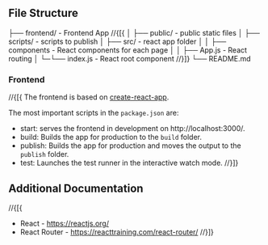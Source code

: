 ﻿## File Structure

├── frontend/ - Frontend App
//{[{
│ ├── public/ - public static files
│ ├── scripts/ - scripts to publish
│ ├── src/ - react app folder
│ │ ├── components - React components for each page
│ │ ├── App.js - React routing
│ └─└── index.js - React root component
//}]}
└── README.md

### Frontend

//{[{
The frontend is based on [create-react-app](https://github.com/facebook/create-react-app).

The most important scripts in the `package.json` are:
  - start: serves the frontend in development on http://localhost:3000/.
  - build: Builds the app for production to the `build` folder.
  - publish: Builds the app for production and moves the output to the `publish` folder.
  - test: Launches the test runner in the interactive watch mode.
//}]}

## Additional Documentation

//{[{
- React - https://reactjs.org/
- React Router - https://reacttraining.com/react-router/
//}]}